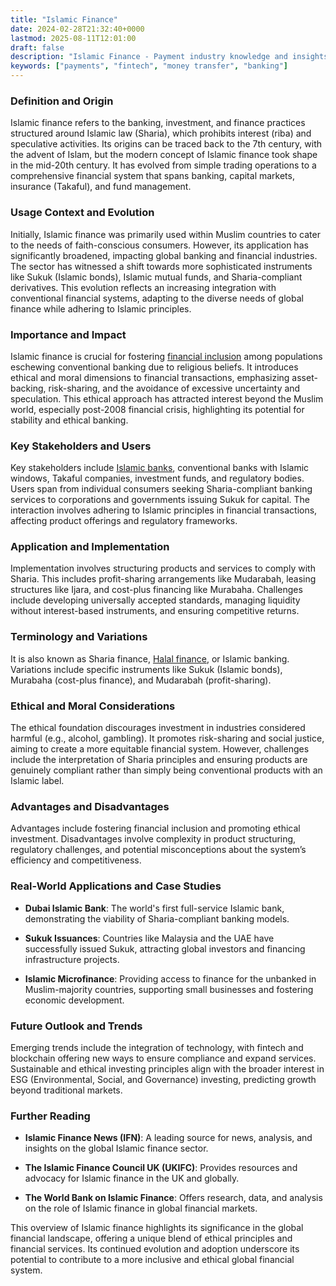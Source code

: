 ```yaml
---
title: "Islamic Finance"
date: 2024-02-28T21:32:40+0000
lastmod: 2025-08-11T12:01:00
draft: false
description: "Islamic Finance - Payment industry knowledge and insights"
keywords: ["payments", "fintech", "money transfer", "banking"]
---
```


### Definition and Origin

Islamic finance refers to the banking, investment, and finance practices structured around Islamic law (Sharia), which prohibits interest (riba) and speculative activities. Its origins can be traced back to the 7th century, with the advent of Islam, but the modern concept of Islamic finance took shape in the mid-20th century. It has evolved from simple trading operations to a comprehensive financial system that spans banking, capital markets, insurance (Takaful), and fund management.

### Usage Context and Evolution

Initially, Islamic finance was primarily used within Muslim countries to cater to the needs of faith-conscious consumers. However, its application has significantly broadened, impacting global banking and financial industries. The sector has witnessed a shift towards more sophisticated instruments like Sukuk (Islamic bonds), Islamic mutual funds, and Sharia-compliant derivatives. This evolution reflects an increasing integration with conventional financial systems, adapting to the diverse needs of global finance while adhering to Islamic principles.

### Importance and Impact

Islamic finance is crucial for fostering [financial inclusion](https://faisalkhanllc.xyz/resources/payments-wiki/f/what-is-financial-inclusion/) among populations eschewing conventional banking due to religious beliefs. It introduces ethical and moral dimensions to financial transactions, emphasizing asset-backing, risk-sharing, and the avoidance of excessive uncertainty and speculation. This ethical approach has attracted interest beyond the Muslim world, especially post-2008 financial crisis, highlighting its potential for stability and ethical banking.

### Key Stakeholders and Users

Key stakeholders include [Islamic banks](https://faisalkhanllc.xyz/resources/payments-wiki/i/islamic-banking/), conventional banks with Islamic windows, Takaful companies, investment funds, and regulatory bodies. Users span from individual consumers seeking Sharia-compliant banking services to corporations and governments issuing Sukuk for capital. The interaction involves adhering to Islamic principles in financial transactions, affecting product offerings and regulatory frameworks.

### Application and Implementation

Implementation involves structuring products and services to comply with Sharia. This includes profit-sharing arrangements like Mudarabah, leasing structures like Ijara, and cost-plus financing like Murabaha. Challenges include developing universally accepted standards, managing liquidity without interest-based instruments, and ensuring competitive returns.

### Terminology and Variations

It is also known as Sharia finance, [Halal finance](https://faisalkhanllc.xyz/resources/payments-wiki/h/halal-finance/), or Islamic banking. Variations include specific instruments like Sukuk (Islamic bonds), Murabaha (cost-plus finance), and Mudarabah (profit-sharing).

### Ethical and Moral Considerations

The ethical foundation discourages investment in industries considered harmful (e.g., alcohol, gambling). It promotes risk-sharing and social justice, aiming to create a more equitable financial system. However, challenges include the interpretation of Sharia principles and ensuring products are genuinely compliant rather than simply being conventional products with an Islamic label.

### Advantages and Disadvantages

Advantages include fostering financial inclusion and promoting ethical investment. Disadvantages involve complexity in product structuring, regulatory challenges, and potential misconceptions about the system’s efficiency and competitiveness.

### Real-World Applications and Case Studies

- **Dubai Islamic Bank**: The world's first full-service Islamic bank, demonstrating the viability of Sharia-compliant banking models.

- **Sukuk Issuances**: Countries like Malaysia and the UAE have successfully issued Sukuk, attracting global investors and financing infrastructure projects.

- **Islamic Microfinance**: Providing access to finance for the unbanked in Muslim-majority countries, supporting small businesses and fostering economic development.

### Future Outlook and Trends

Emerging trends include the integration of technology, with fintech and blockchain offering new ways to ensure compliance and expand services. Sustainable and ethical investing principles align with the broader interest in ESG (Environmental, Social, and Governance) investing, predicting growth beyond traditional markets.

### Further Reading

- **Islamic Finance News (IFN)**: A leading source for news, analysis, and insights on the global Islamic finance sector.

- **The Islamic Finance Council UK (UKIFC)**: Provides resources and advocacy for Islamic finance in the UK and globally.

- **The World Bank on Islamic Finance**: Offers research, data, and analysis on the role of Islamic finance in global financial markets.

This overview of Islamic finance highlights its significance in the global financial landscape, offering a unique blend of ethical principles and financial services. Its continued evolution and adoption underscore its potential to contribute to a more inclusive and ethical global financial system.